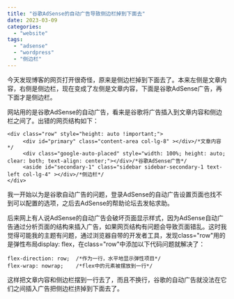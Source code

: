 ```yaml
---
title: "谷歌AdSense的自动广告导致侧边栏掉到下面去"
date: 2023-03-09
categories: 
  - "website"
tags: 
  - "adsense"
  - "wordpress"
  - "侧边栏"
---
```


今天发现博客的网页打开很奇怪，原来是侧边栏掉到下面去了。本来左侧是文章内容，右侧是侧边栏，现在变成了左侧是文章内容，下面是谷歌AdSense广告，再下面才是侧边栏。

网站用的是谷歌AdSense的自动广告，看来是谷歌将广告插入到文章内容和侧边栏之间了。出错的网页结构如下：

```
<div class="row" style="height: auto !important;"> 
     <div id="primary" class="content-area col-lg-8" ></div>/*文章内容*/
     <div class="google-auto-placed" style="width: 100%; height: auto; clear: both; text-align: center;"></div>/*谷歌AdSense广告*/
     <aside id="secondary-1" class="sidebar sidebar-secondary-1 text-left col-lg-4" ></div>/*侧边栏*/
</div>
```

我一开始以为是谷歌自动广告的问题，登录AdSense的自动广告设置页面也找不到可以配置的选项，之后去AdSense的帮助论坛去发帖求助。

后来网上有人说AdSense的自动广告会破坏页面显示样式，因为AdSense自动广告通过分析页面的结构来插入广告，如果网页结构有问题会导致页面错乱。这时我觉得可能我的主题有问题，通过浏览器自带的开发者工具，发现class="row"用的是弹性布局display: flex，在class="row"中添加以下代码问题就解决了：

```
flex-direction: row;  /*作为一行，水平地显示弹性项目*/
flex-wrap: nowrap;    /*flex中的元素被摆放到一行*/
```

这样把文章内容和侧边栏摆到一行去了，而且不换行，谷歌的自动广告就没法在它们之间插入广告把侧边栏挤掉到下面去了。
